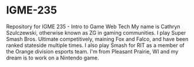# IGME-235
Repository for IGME 235 - Intro to Game Web Tech
My name is Cathryn Szulczewski, otherwise known as ZG in gaming communities. I play Super Smash Bros. Ultimate competitively, maining Fox and Falco, and have been ranked stateside multiple times. I also play Smash for RIT as a member of the Orange division esports team. I'm from Pleasant Prairie, WI and my dream is to work on a Nintendo game.
